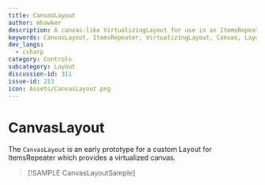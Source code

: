 ```yaml
---
title: CanvasLayout
author: mhawker
description: A canvas-like VirtualizingLayout for use in an ItemsRepeater
keywords: CanvasLayout, ItemsRepeater, VirtualizingLayout, Canvas, Layout, Panel, Arrange
dev_langs:
  - csharp
category: Controls
subcategory: Layout
discussion-id: 311
issue-id: 213
icon: Assets/CanvasLayout.png
---
```


# CanvasLayout

The `CanvasLayout` is an early prototype for a custom Layout for ItemsRepeater which provides a virtualized canvas.

> [!SAMPLE CanvasLayoutSample]
